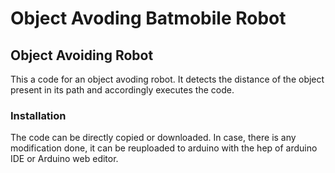 # Object Avoding Batmobile Robot
## Object Avoiding Robot
This a code for an object avoding robot. It detects the distance of the object present in its path and accordingly executes the code.
### Installation
The code can be directly copied or downloaded. In case, there is any modification done, it can be reuploaded to arduino with the hep of arduino IDE or Arduino web editor.
